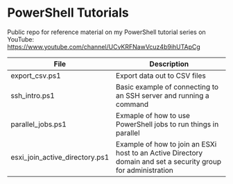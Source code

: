 # PowerShell Tutorials
Public repo for reference material on my PowerShell tutorial series on YouTube: https://www.youtube.com/channel/UCvKRFNawVcuz4b9ihUTApCg

| File | Description |
| --- | --- |
| export_csv.ps1 | Export data out to CSV files |
| ssh_intro.ps1 | Basic example of connecting to an SSH server and running a command |
| parallel_jobs.ps1 | Exmaple of how to use PowerShell jobs to run things in parallel |
| esxi_join_active_directory.ps1 | Example of how to join an ESXi host to an Active Directory domain and set a security group for administration |
